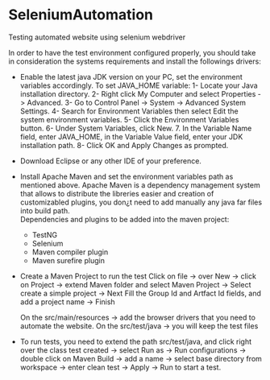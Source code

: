 # SeleniumAutomation
Testing automated website using selenium webdriver

In order to have the test environment configured properly, you should take in consideration the systems requirements and install the followings drivers:

- Enable the latest java JDK version on your PC, set the environment variables accordingly.
    To set JAVA_HOME variable:
    1- Locate your Java installation directory.
    2- Right click My Computer and select Properties -> Advanced.
    3- Go to Control Panel -> System -> Advanced System Settings.
    4- Search for Environment Variables then select Edit the system environment variables.
    5- Click the Environment Variables button.
    6- Under System Variables, click New.
    7. In the Variable Name field, enter JAVA_HOME, in the Variable Value field, enter your JDK installation path.
    8- Click OK and Apply Changes as prompted.
- Download Eclipse or any other IDE of your preference.   
- Install Apache Maven and set the environment variables path as mentioned above. Apache Maven is a dependency management system that       allows to distribute the libreries easier and creation of customizabled plugins, you don¿t need to add manually any java far files into    build path.  
  Dependencies and plugins to be added into the maven project:
    - TestNG
    - Selenium
    - Maven compiler plugin
    - Maven surefire plugin
 
 - Create a Maven Project to run the test
   Click on file -> over New -> click on Project -> extend Maven folder and select Maven Project -> Select create a simple project -> Next
   Fill the Group Id and Artfact Id fields, and add a project name -> Finish
   
   On the src/main/resources -> add the browser drivers that you need to automate the website.
   On the src/test/java -> you will keep the test files
   
  - To run tests, you need to extend the path src/test/java, and click right over the class test created -> select Run as -> Run               configurations -> double click on Maven Build -> add a name -> select base directory from workspace -> enter clean test -> Apply ->       Run to start a test.
  

